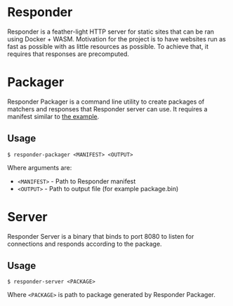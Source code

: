 # Responder

Responder is a feather-light HTTP server for static sites that can be ran using
Docker + WASM. Motivation for the project is to have websites run as fast as
possible with as little resources as possible. To achieve that, it requires
that responses are precomputed.

# Packager

Responder Packager is a command line utility to create packages of matchers and responses
that Responder server can use. It requires a manifest similar to
[the example](example/manifest.yaml).

## Usage

```
$ responder-packager <MANIFEST> <OUTPUT>
```

Where arguments are:

- `<MANIFEST>` - Path to Responder manifest
- `<OUTPUT>` - Path to output file (for example package.bin)

# Server

Responder Server is a binary that binds to port 8080 to listen for connections
and responds according to the package.

## Usage

```
$ responder-server <PACKAGE>
```

Where `<PACKAGE>` is path to package generated by Responder Packager.
